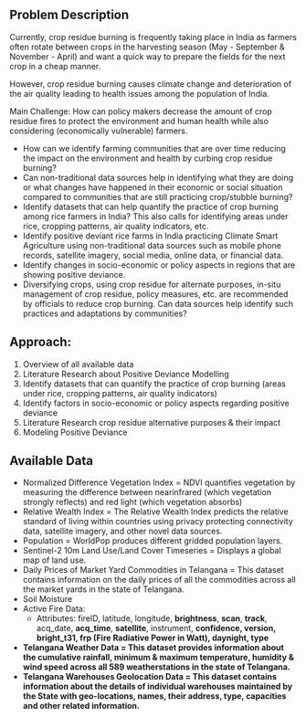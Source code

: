## Problem Description

Currently, crop residue burning is frequently taking place in India as farmers often rotate between crops in the harvesting season (May - September & November - April) and want a quick way to prepare the fields for the next crop in a cheap manner.

However, crop residue burning causes climate change and deterioration of the air quality leading to health issues among the population of India.

Main Challenge: How can policy makers decrease the amount of crop residue fires to protect the environment and human health while also considering (economically vulnerable) farmers.

- How can we identify farming communities that are over time reducing the impact on the environment and health by curbing crop residue burning?
- Can non-traditional data sources help in identifying what they are doing or what changes have happened in their economic or social situation compared to communities that are still practicing crop/stubble burning?
- Identify datasets that can help quantify the practice of crop burning among rice farmers in India? This also calls for identifying areas under rice, cropping patterns, air quality indicators, etc.
- Identify positive deviant rice farms in India practicing Climate Smart Agriculture using non-traditional data sources such as mobile phone records, satellite imagery, social media, online data, or financial data.
- Identify changes in socio-economic or policy aspects in regions that are showing positive deviance.
- Diversifying crops, using crop residue for alternate purposes, in-situ management of crop residue, policy measures, etc. are recommended by officials to reduce crop burning. Can data sources help identify such practices and adaptations by communities?

## Approach:

1) Overview of all available data
2) Literature Research about Positive Deviance Modelling 
3) Identify datasets that can quantify the practice of crop burning (areas under rice, cropping patterns, air quality indicators)
4) Identify factors in socio-economic or policy aspects regarding positive deviance
5) Literature Research crop residue alternative purposes & their impact
6) Modeling Positive Deviance 

## Available Data
- Normalized Difference Vegetation Index = NDVI quantifies vegetation by measuring the difference between nearinfrared (which vegetation strongly reflects) and red light (which vegetation absorbs)
- Relative Wealth Index =  The Relative Wealth Index predicts the relative standard of living within countries using privacy protecting connectivity data, satellite imagery, and other novel data sources.
- Population = WorldPop produces different gridded population layers.
- Sentinel-2 10m Land Use/Land Cover Timeseries = Displays a global map of land use.
- Daily Prices of Market Yard Commodities in Telangana = This dataset contains information on the daily prices of all the commodities across all the market yards in the state of Telangana.
- Soil Moisture
- Active Fire Data:
    - Attributes: fireID, latitude, longitude, <strong>brightness</strong>, <strong>scan</strong>, <strong>track</strong>, acq_date, <strong>acq_time</strong>, <strong>satellite</strong>, instrument, <strong>confidence<strong>, <strong>version</strong>, <strong>bright_t31</strong>, frp (Fire Radiative Power in Watt), daynight, <strong>type</strong>
- Telangana Weather Data =  This dataset provides information about the cumulative rainfall, minimum & maximum temperature, humidity & wind speed across all 589 weatherstations in the state of Telangana.
- Telangana Warehouses Geolocation Data = This dataset contains information about the details of individual warehouses maintained by the State with geo-locations, names, their address, type, capacities and other related information. 

